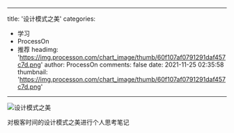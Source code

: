 
---
title: '设计模式之美'
categories: 
 - 学习
 - ProcessOn
 - 推荐
headimg: 'https://img.processon.com/chart_image/thumb/60f107af0791291daf457c7d.png'
author: ProcessOn
comments: false
date: 2021-11-25 02:35:58
thumbnail: 'https://img.processon.com/chart_image/thumb/60f107af0791291daf457c7d.png'
---

<div>   
<img class="thumb" alt="设计模式之美" src="https://img.processon.com/chart_image/thumb/60f107af0791291daf457c7d.png" referrerpolicy="no-referrer">
<p>对极客时间的设计模式之美进行个人思考笔记</p>  
</div>
            